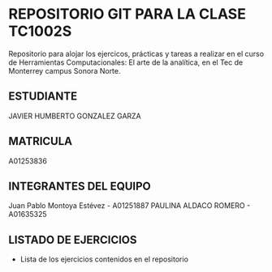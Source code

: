 # REPOSITORIO GIT PARA LA CLASE TC1002S
Repositorio para alojar los ejercicos, prácticas y tareas a realizar 
en el curso de Herramientas Computacionales: El arte de la analítica,
en el Tec de Monterrey campus Sonora Norte.
## ESTUDIANTE 
JAVIER HUMBERTO GONZALEZ GARZA

## MATRICULA
A01253836

## INTEGRANTES DEL EQUIPO
Juan Pablo Montoya Estévez - A01251887 
PAULINA ALDACO ROMERO - A01635325

## LISTADO DE EJERCICIOS
* Lista de los ejercicios contenidos en el repositorio
